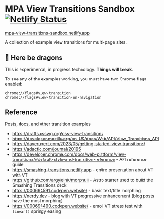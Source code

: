 # MPA View Transitions Sandbox [![Netlify Status](https://api.netlify.com/api/v1/badges/4f09a943-d332-46a8-be56-98322786d1a0/deploy-status)](https://app.netlify.com/sites/mpa-view-transitions-sandbox/deploys)

[mpa-view-transitions-sandbox.netlify.app](https://mpa-view-transitions-sandbox.netlify.app/)

A collection of example view transitions for multi-page sites.

## 🐲 Here be dragons

This is experimental, in progress technology. **Things will break**.

To see any of the examples working, you must have two Chrome flags enabled:

```
chrome://flags#view-transition
chrome://flags#view-transition-on-navigation
```

## Reference

Posts, docs, and other transition examples

- https://drafts.csswg.org/css-view-transitions
- https://developer.mozilla.org/en-US/docs/Web/API/View_Transitions_API
- https://daverupert.com/2023/05/getting-started-view-transitions/
- https://adactio.com/journal/20195
- https://developer.chrome.com/docs/web-platform/view-transitions/#default-style-and-transition-reference - API reference guide
- https://smashing-transitions.netlify.app - entire presentation about VT with VT
- https://github.com/argyleink/morphull - Astro starter used to build the Smashing Transitions deck
- https://000694591.codepen.website/ - basic text/title morphing
- https://nerdy.dev - blog with VT progressive enhancement (blog posts have the most morphing)
- https://000694490.codepen.website/ - emoji VT stress test with `linear()` springy easing
